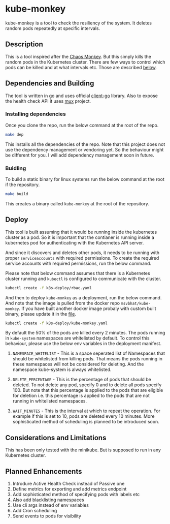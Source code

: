# kube-monkey

kube-monkey is a tool to check the resiliency of the system. It deletes
random pods repeatedly at specific intervals.

## Description

This is a tool inspired after the
[Chaos Monkey](https://en.wikipedia.org/wiki/Chaos_engineering#Chaos_Monkey).
But this simply kills the random pods in the Kubernetes cluster. There are few
ways to control which pods can be killed and at what intervals etc. Those are
described [below](https://github.com/msvbhat/kube-monkey#deploy).

## Dependencies and Building

The tool is written in go and uses official
[client-go](https://github.com/kubernetes/client-go/) library. Also to expose
the health check API it uses [mux](https://github.com/gorilla/mux) project.

### Installing dependencies

Once you clone the repo, run the below command at the root of the repo.

```bash
make dep
```

This installs all the dependencies of the repo. Note that this project does
not use the dependency management or vendoring yet. So the behaviour might
be different for you. I will add dependency management soon in future.

### Buidling

To build a static binary for linux systems run the below command at the root
if the repository.

```bash
make build
```

This creates a binary called `kube-monkey` at the root of the repository.

## Deploy

This tool is built assuming that it would be running inside the kubernetes
cluster as a pod. So it is important that the contianer is running inside
a kubernetes pod for authenticating with the Kubernetes API server.

And since it discovers and deletes other pods, it needs to be running with
proper `serviceaccounts` with required permissions. To create the required
service accounts with required permissions, run the below command.

Please note that below command assumes that there is a Kubernetes cluster
running and `kubectl` is configured to communicate with the cluster.

```bash
kubectl create -f k8s-deploy/rbac.yaml
```
And then to deploy `kube-monkey` as a deployment, run the below command. And
note that the image is pulled from the docker repo `msvbhat/kube-monkey`. If
you have built another docker image probaly with custom built binary, please
update it in the [file](k8s-deploy/kube-monkey.yaml).

```bash
kubectl create -f k8s-deploy/kube-monkey.yaml
```

By default the 50% of the pods are killed every 2 minutes. The pods running
in `kube-system` namespaces are whitelisted by default. To control this
behaviour, please use the below env variables in the deployment manifest.

1. `NAMESPACE_WHITELIST` - This is a space seperated list of Namespaces that
    should be whitelisted from killing pods. That means the pods running in
    these namespaces will not be considered for deleting. And the namespace
    kube-system is always whitelisted.

2. `DELETE_PERCENTAGE` - This is the percentage of pods that should be
    deleted. To not delete any pod, specify 0 and to delete all pods
    specify 100. But note that this percentage is applied to the pods that
    are eligible for deletion i.e. this percentage is applied to the pods
    that are not running in whitelisted namespaces.

3. `WAIT_MINUTES` - This is the interval at which to repeat the operation.
    For example if this is set to 10, pods are deleted every 10 minutes.
    More sophisticated method of scheduling is planned to be introduced soon.

## Considerations and Limitations

This has been only tested with the minikube. But is supposed to run in any
Kubernetes cluster.

## Planned Enhancements

1. Introdure Active Health Check instead of Passive one
1. Define metrics for exporting and add metrics endpoint
1. Add sophisticated method of specifying pods with labels etc
1. Also add blacklisting namespaces
1. Use cli args instead of env variables
1. Add Cron scheduling
1. Send events to pods for visibility
